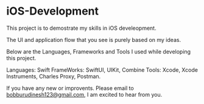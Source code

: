# iOS-Development
This project is to demostrate my skills in iOS develeopment.

The UI and application flow that you see is purely based on my ideas. 

Below are the Languages, Frameworks and Tools I used while developing this project.

Languages: Swift
FrameWorks: SwiftUI, UIKit, Combine
Tools: Xcode, Xcode Instruments, Charles Proxy, Postman.

If you have any new or improvents. Please email to bobburudinesh123@gmail.com, I am excited to hear from you.
